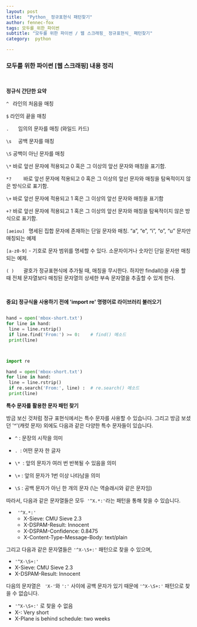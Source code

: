```yaml
---
layout: post
title:  "Python_ 정규표현식 패턴찾기"
author: fennec-fox
tags: 모두를_위한_파이썬
subtitle: "모두를 위한 파이썬 / 웹 스크래핑_ 정규표현식_ 패턴찾기"
category:  python

---
```


### 모두를 위한 파이썬 [웹 스크래핑] 내용 정리

<br>

**정규식 간단한 요약** 

`^ `         라인의 처음을 매칭

`$`         라인의 끝을 매칭

`.   `         임의의 문자를 매칭 (와일드 카드)

`\s  `       공백 문자를 매칭

`\S`       공백이 아닌 문자를 매칭

`\*`       바로 앞선 문자에 적용되고 0 혹은 그 이상의 앞선 문자와 매칭을 표기함.

`*?    `       바로 앞선 문자에 적용되고 0 혹은 그 이상의 앞선 문자와 매칭을 탐욕적이지 않은 방식으로 표기함.

`\+`       바로 앞선 문자에 적용되고 1 혹은 그 이상의 앞선 문자와 매칭을 표기함

`+?`       바로 앞선 문자에 적용되고 1 혹은 그 이상의 앞선 문자와 매칭을 탐욕적이지 않은 방식으로 표기함.

`[aeiou] `   명세된 집합 문자에 존재하는 단일 문자와 매칭. “a”, “e”, “i”, “o”, “u” 문자만 매칭되는 예제

`[a-z0-9]`    - 기호로 문자 범위를 명세할 수 있다. 소문자이거나 숫자인 단일 문자만 매칭되는 예제.

`( )   `      괄호가 정규표현식에 추가될 때, 매칭을 무시한다. 하지만 findall()을 사용 할 때 전체 문자열보다 매칭된 문자열의 상세한 부속 문자열을 추출할 수 있게 한다.

<br>

**중요] 정규식을 사용하기 전에 'import re' 명령어로 라이브러리 불러오기**

```python

hand = open('mbox-short.txt')
for line in hand:
 line = line.rstrip()
 if line.find('From:') >= 0:    # find() 메소드
 print(line)



import re

hand = open('mbox-short.txt')
for line in hand:
 line = line.rstrip()
 if re.search('From:', line) :  # re.search() 메소드
 print(line)


```

**특수 문자를 활용한 문자 패턴 찾기**

방금 보신 것처럼 정규 표현식에서는 특수 문자를 사용할 수 있습니다. 그리고 방금 보셨던 '^'(캐럿 문자) 외에도 다음과 같은 다양한 특수 문자들이 있습니다.

- `^` : 문장의 시작을 의미

- `. `: 어떤 문자 한 글자

- `\* `: 앞의 문자가 여러 번 반복될 수 있음을 의미

- `\+` : 앞의 문자가 1번 이상 나타남을 의미

- `\S` : 공백 문자가 아닌 한 개의 문자
  (\는 역슬래시와 같은 문자임)

 

따라서, 다음과 같은 문자열들은 모두` '^X.*:'`라는 패턴을 통해 찾을 수 있습니다.

- ` '^X.*:'`
  - X-Sieve: CMU Sieve 2.3
  - X-DSPAM-Result: Innocent
  - X-DSPAM-Confidence: 0.8475
  - X-Content-Type-Message-Body: text/plain

그리고 다음과 같은 문자열들은 `'^X-\S+:'` 패턴으로 찾을 수 있으며,

-  `'^X-\S+:'` 
  - X-Sieve: CMU Sieve 2.3
  - X-DSPAM-Result: Innocent

다음의 문자열은 ` 'X-'`와 `':'` 사이에 공백 문자가 있기 때문에 `'^X-\S+:'` 패턴으로 찾을 수 없습니다.

-  `'^X-\S+:'`  로 찾을 수 없음
  - X-: Very short
  - X-Plane is behind schedule: two weeks

<br>

